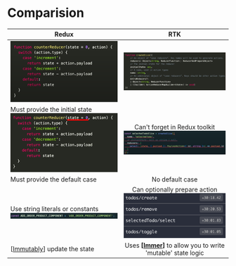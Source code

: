 # Comparision

| Redux   |      RTK      |
|----------|:-------------:|
| ![initialState](assets/img/initialState.png) |  ![createSlice](assets/img/createslice.png) |
| Must provide the initial state <br> ![line](assets/img/initialState_line.png) |    Can't forget in Redux toolkit <br> ![rtk-initialState](assets/img/rtk-initialState.png)  |
|Must provide the default case| No default case|
| Use string literals or constants <br> ![](assets/img/constants.png) | Can optionally prepare action <br> ![](assets/img/action.png) |
| [[Immutably]] update the state | Uses **[[Immer]]** to allow you to write 'mutable' state logic


[//begin]: # "Autogenerated link references for markdown compatibility"
[Immutably]: immutably "Immutably"
[Immer]: immer "Immer"
[//end]: # "Autogenerated link references"